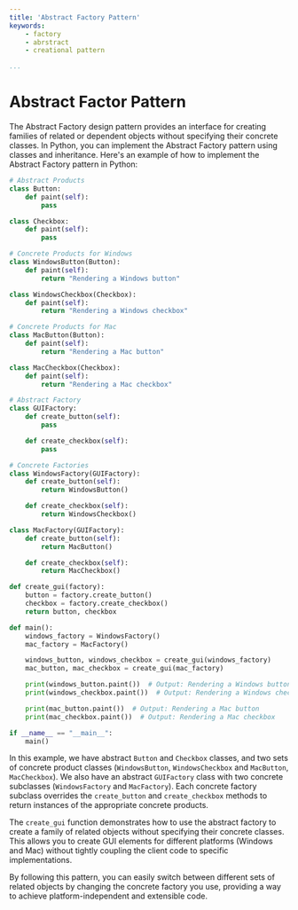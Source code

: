 ```yaml
---
title: 'Abstract Factory Pattern'
keywords:
    - factory
    - abrstract
    - creational pattern

...
```

# Abstract Factor Pattern
The Abstract Factory design pattern provides an interface for creating families of related or dependent objects without specifying their concrete classes. In Python, you can implement the Abstract Factory pattern using classes and inheritance. Here's an example of how to implement the Abstract Factory pattern in Python:

```python
# Abstract Products
class Button:
    def paint(self):
        pass

class Checkbox:
    def paint(self):
        pass

# Concrete Products for Windows
class WindowsButton(Button):
    def paint(self):
        return "Rendering a Windows button"

class WindowsCheckbox(Checkbox):
    def paint(self):
        return "Rendering a Windows checkbox"

# Concrete Products for Mac
class MacButton(Button):
    def paint(self):
        return "Rendering a Mac button"

class MacCheckbox(Checkbox):
    def paint(self):
        return "Rendering a Mac checkbox"

# Abstract Factory
class GUIFactory:
    def create_button(self):
        pass

    def create_checkbox(self):
        pass

# Concrete Factories
class WindowsFactory(GUIFactory):
    def create_button(self):
        return WindowsButton()

    def create_checkbox(self):
        return WindowsCheckbox()

class MacFactory(GUIFactory):
    def create_button(self):
        return MacButton()

    def create_checkbox(self):
        return MacCheckbox()

def create_gui(factory):
    button = factory.create_button()
    checkbox = factory.create_checkbox()
    return button, checkbox

def main():
    windows_factory = WindowsFactory()
    mac_factory = MacFactory()

    windows_button, windows_checkbox = create_gui(windows_factory)
    mac_button, mac_checkbox = create_gui(mac_factory)

    print(windows_button.paint())  # Output: Rendering a Windows button
    print(windows_checkbox.paint())  # Output: Rendering a Windows checkbox

    print(mac_button.paint())  # Output: Rendering a Mac button
    print(mac_checkbox.paint())  # Output: Rendering a Mac checkbox

if __name__ == "__main__":
    main()
```

In this example, we have abstract `Button` and `Checkbox` classes, and two sets of concrete product classes (`WindowsButton`, `WindowsCheckbox` and `MacButton`, `MacCheckbox`). We also have an abstract `GUIFactory` class with two concrete subclasses (`WindowsFactory` and `MacFactory`). Each concrete factory subclass overrides the `create_button` and `create_checkbox` methods to return instances of the appropriate concrete products.

The `create_gui` function demonstrates how to use the abstract factory to create a family of related objects without specifying their concrete classes. This allows you to create GUI elements for different platforms (Windows and Mac) without tightly coupling the client code to specific implementations.

By following this pattern, you can easily switch between different sets of related objects by changing the concrete factory you use, providing a way to achieve platform-independent and extensible code.